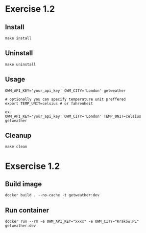 # Exercise 1.2
## Install
```
make install
```

## Uninstall
```
make uninstall
```

## Usage
```
OWM_API_KEY='your_api_key' OWM_CITY='London' getweather

# optionally you can specify temperature unit preffered
export TEMP_UNIT=celsius # or fahrenheit

ex.
OWM_API_KEY='your_api_key' OWM_CITY='London' TEMP_UNIT=celsius getweather
```

## Cleanup
```
make clean
```

# Exsercise 1.2

## Build image

```
docker build . --no-cache -t getweather:dev
```

## Run container

```
docker run --rm -e OWM_API_KEY="xxxx" -e OWM_CITY="Kraków,PL" getweather:dev
```